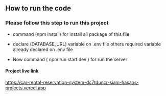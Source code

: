 ## How to run the code 
### Please follow this step to run this project 

- command (npm install) for install all package of this file

- declare (DATABASE_URL) variable on .env file others required  variable  already declared on .env file

- Now command ( npm run start:dev ) for run the server


#### Project live link

https://car-rental-reservation-system-dc7tduncr-siam-hasans-projects.vercel.app